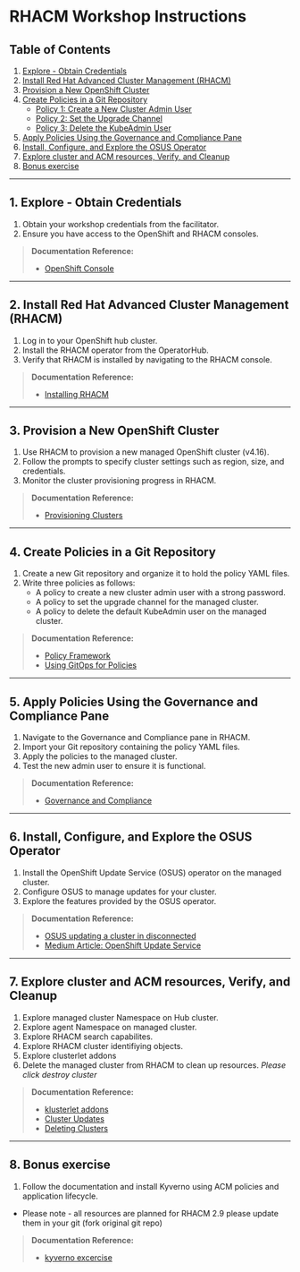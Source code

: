 # RHACM Workshop Instructions

## Table of Contents
1. [Explore - Obtain Credentials](#1-explore---obtain-credentials)
2. [Install Red Hat Advanced Cluster Management (RHACM)](#2-install-red-hat-advanced-cluster-management-rhacm)
3. [Provision a New OpenShift Cluster](#3-provision-a-new-openshift-cluster)
4. [Create Policies in a Git Repository](#4-create-policies-in-a-git-repository)
    - [Policy 1: Create a New Cluster Admin User](#policy-1-create-a-new-cluster-admin-user)
    - [Policy 2: Set the Upgrade Channel](#policy-2-set-the-upgrade-channel)
    - [Policy 3: Delete the KubeAdmin User](#policy-3-delete-the-kubeadmin-user)
5. [Apply Policies Using the Governance and Compliance Pane](#5-apply-policies-using-the-governance-and-compliance-pane)
6. [Install, Configure, and Explore the OSUS Operator](#6-install-configure-and-explore-the-osus-operator)
7. [Explore cluster and ACM resources, Verify, and Cleanup](#7-explore-cluster-and-acm-resources-verify-and-cleanup)
8. [Bonus exercise](bonus_exercise)


---

## 1. Explore - Obtain Credentials
1. Obtain your workshop credentials from the facilitator.
2. Ensure you have access to the OpenShift and RHACM consoles.

> **Documentation Reference:** 
> - [OpenShift Console](https://docs.openshift.com/container-platform/latest/welcome/index.html)

---

## 2. Install Red Hat Advanced Cluster Management (RHACM)
1. Log in to your OpenShift hub cluster.
2. Install the RHACM operator from the OperatorHub.
3. Verify that RHACM is installed by navigating to the RHACM console.

> **Documentation Reference:**
> - [Installing RHACM](https://docs.redhat.com/en/documentation/red_hat_advanced_cluster_management_for_kubernetes/2.11/html/install/index)

---

## 3. Provision a New OpenShift Cluster
1. Use RHACM to provision a new managed OpenShift cluster (v4.16).
2. Follow the prompts to specify cluster settings such as region, size, and credentials.
3. Monitor the cluster provisioning progress in RHACM.

> **Documentation Reference:**
> - [Provisioning Clusters](https://access.redhat.com/documentation/en-us/red_hat_advanced_cluster_management_for_kubernetes/latest/html/clusters/index)

---

## 4. Create Policies in a Git Repository
1. Create a new Git repository and organize it to hold the policy YAML files.
2. Write three policies as follows:
    - A policy to create a new cluster admin user with a strong password.
    - A policy to set the upgrade channel for the managed cluster.
    - A policy to delete the default KubeAdmin user on the managed cluster.

> **Documentation Reference:**
> - [Policy Framework](https://access.redhat.com/documentation/en-us/red_hat_advanced_cluster_management_for_kubernetes/latest/html/governance/governance)
> - [Using GitOps for Policies](https://docs.redhat.com/en/documentation/red_hat_advanced_cluster_management_for_kubernetes/2.11/html/applications/index)

---

## 5. Apply Policies Using the Governance and Compliance Pane
1. Navigate to the Governance and Compliance pane in RHACM.
2. Import your Git repository containing the policy YAML files.
3. Apply the policies to the managed cluster.
4. Test the new admin user to ensure it is functional.

> **Documentation Reference:**
> - [Governance and Compliance](https://access.redhat.com/documentation/en-us/red_hat_advanced_cluster_management_for_kubernetes/latest/html/governance/governance)

---

## 6. Install, Configure, and Explore the OSUS Operator
1. Install the OpenShift Update Service (OSUS) operator on the managed cluster.
2. Configure OSUS to manage updates for your cluster.
3. Explore the features provided by the OSUS operator.

> **Documentation Reference:**
> - [OSUS updating a cluster in disconnected](https://docs.openshift.com/container-platform/4.13/updating/updating-restricted-network-cluster/restricted-network-update-osus.html)
> - [Medium Article: OpenShift Update Service](https://medium.com/@hillayamir/openshift-update-service-your-personal-over-the-air-update-service-776b43230011)

---

## 7. Explore cluster and ACM resources, Verify, and Cleanup
1. Explore managed cluster Namespace on Hub cluster.
2. Explore agent Namespace on managed cluster.
3. Explore RHACM search capabilites.
4. Explore RHACM cluster identifiying objects.
5. Explore clusterlet addons
6. Delete the managed cluster from RHACM to clean up resources. *Please click destroy cluster*

> **Documentation Reference:**
> - [klusterlet addons](https://docs.redhat.com/en/documentation/red_hat_advanced_cluster_management_for_kubernetes/2.11/html/klusterlet_add-ons/index)
> - [Cluster Updates](https://docs.openshift.com/container-platform/4.17/updating/understanding_updates/intro-to-updates.html)
> - [Deleting Clusters](https://docs.redhat.com/en/documentation/red_hat_advanced_cluster_management_for_kubernetes/2.11/html/clusters/cluster_mce_overview#remove-managed-cluster)

---

## 8. Bonus exercise
1. Follow the documentation and install Kyverno using ACM policies and application lifecycle.
* Please note - all resources are planned for RHACM 2.9 please update them in your git (fork original git repo)


> **Documentation Reference:**
> - [kyverno excercise](https://drive.google.com/file/d/1aZSzahI5CYV-ZBjgkr-zxx0jmyiB5RPA/view?usp=sharing)

